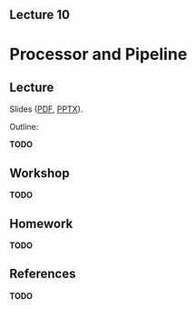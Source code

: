 Lecture 10
---

# Processor and Pipeline

## Lecture

Slides ([PDF](CA_Lecture_09.pdf), [PPTX](CA_Lecture_09.pptx)).

Outline:

<!--- Hazzards. Prediction. Reordering?  -->

__TODO__

## Workshop

__TODO__

## Homework

__TODO__

## References

__TODO__
